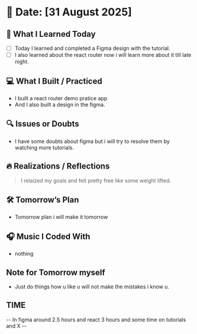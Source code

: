 # 📅 Date: [31 August 2025]

## 🧠 What I Learned Today

- [ ] Today I learned and completed a Figma design with the tutorial.
- [ ] I also learned about the react router now i will learn more about it till late night.

## 💻 What I Built / Practiced

- I built a react router demo pratice app
- And I also built a design in the figma.

## 🔍 Issues or Doubts

- I have some doubts about figma but i will try to resolve them by watching more tutorials.

## 🔥 Realizations / Reflections

> I relaized my goals and felt pretty free like some weight lifted.

## 🛠 Tomorrow’s Plan

- Tomorrow plan i will make it tomorrow

## 🎧 Music I Coded With

- nothing

## Note for Tomorrow myself

- Just do things how u like u will not make the mistakes i know u.

## TIME

-- In figma around 2.5 hours and react 3 hours and some time on tutorials and X --
